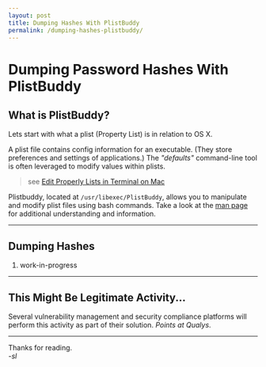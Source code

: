 ```yaml
---
layout: post
title: Dumping Hashes With PlistBuddy
permalink: /dumping-hashes-plistbuddy/
---
```


# Dumping Password Hashes With PlistBuddy

## What is PlistBuddy?

Lets start with what a plist (Property List) is in relation to OS X.

A plist file contains config information for an executable. (They store preferences and settings of applications.) The *"defaults"* command-line tool is often leveraged to modify values within plists.

> see [Edit Properly Lists in Terminal on Mac](https://support.apple.com/guide/terminal/edit-property-lists-apda49a1bb2-577e-4721-8f25-ffc0836f6997/mac)

Plistbuddy, located at `/usr/libexec/PlistBuddy`, allows you to manipulate and modify plist files using bash commands. Take a look at the [man page](https://www.manpagez.com/man/8/PlistBuddy/) for additional understanding and information.

----
## Dumping Hashes
1. work-in-progress

----

## This Might Be Legitimate Activity...
Several vulnerability management and security compliance platforms will perform this activity as part of their solution. *Points at Qualys*.

----

Thanks for reading.  
*-sl*
